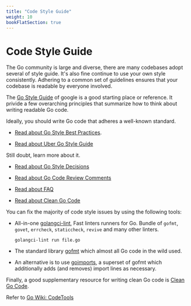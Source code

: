 ```yaml
---
title: "Code Style Guide"
weight: 10
bookFlatSection: true
---
```


# Code Style Guide

The Go community is large and diverse, there are many codebases adopt several of style guide. It's also fine continue to use your own style consistently. Adhering to a common set of guidelines ensures that your codebase is readable by everyone involved. 

The [Go Style Guide](https://google.github.io/styleguide/go/guide) of google is a good starting place or reference. It privide a few overarching principles that summarize how to think about writing readable Go code. 

Ideally, you should write Go code that adheres a well-known standard.

- [Read about Go Style Best Practices](https://google.github.io/styleguide/go/best-practices).

- [Read about Uber Go Style Guide
](https://github.com/uber-go/guide/blob/master/style.md)

Still doubt, learn more about it.

- [Read about Go Style Decisions](https://google.github.io/styleguide/go/decisions)

- [Read about Go Code Review Comments](https://go.dev/wiki/CodeReviewComments)

- [Read about FAQ](https://groups.google.com/g/golang-nuts/c/8_X8O3k62pI)

- [Read about Clean Go Code](https://github.com/Pungyeon/clean-go-article)

You can fix the majority of code style issues by using the following tools:

- All-in-one [golangci-lint](https://github.com/golangci/golangci-lint), Fast linters runners for Go. Bundle of `gofmt`, `govet`, `errcheck`, `staticcheck`, `revive` and many other linters.
    ```
    golangci-lint run file.go
    ```

- The standard library [gofmt](https://pkg.go.dev/cmd/gofmt) which almost all Go code in the wild used.

- An alternative is to use [goimports](https://pkg.go.dev/golang.org/x/tools/cmd/goimports), a superset of gofmt which additionally adds (and removes) import lines as necessary.

Finally, a good supplementary resource for writing clean Go code is [Clean Go Code](https://github.com/Pungyeon/clean-go-article).


Refer to [Go Wiki: CodeTools
](https://go.dev/wiki/CodeTools)